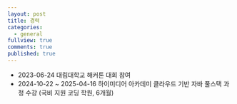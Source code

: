 ```yaml
---
layout: post
title: 경력
categories:
  - general
fullview: true
comments: true
published: true
---
```


- 2023-06-24 대림대학교 해커톤 대회 참여
- 2024-10-22 ~ 2025-04-16 하이미디어 아카데미 클라우드 기반 자바 풀스택 과정 수강 (국비 지원 코딩 학원, 6개월)
